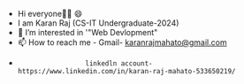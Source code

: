 - Hi everyone👋👋 😄
- I am Karan Raj (CS-IT Undergraduate-2024)
- 🏹 I’m interested in '"Web Devlopment"
- 📫 How to reach me - Gmail- karanrajmahato@gmail.com
-                      linkedln account- https://www.linkedin.com/in/karan-raj-mahato-533650219/

